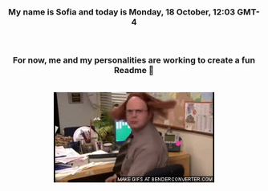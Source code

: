 


<div align="center">
<h3 >My name is Sofia and today is Monday, 18 October, 12:03 GMT-4</h3><br>
<h3 >For now, me and my personalities are working to create a fun Readme 👋
</h3><br>
<img src='img/dwight.gif' alt='working...'/>
</div>
